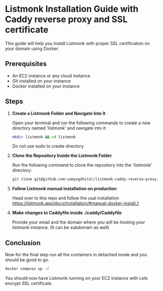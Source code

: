 # Listmonk Installation Guide with Caddy reverse proxy and SSL certificate

This guide will help you install Listmonk with proper SSL certification on your domain using Docker.

## Prerequisites

- An EC2 instance or any cloud instance
- Git installed on your instance
- Docker installed on your instance

## Steps

1. **Create a Listmonk Folder and Navigate Into It**

   Open your terminal and run the following commands to create a new directory named 'listmonk' and navigate into it:

   ```bash
   mkdir listmonk && cd listmonk
   ```

   Do not use sudo to create directory

2. **Clone the Repository Inside the Listmonk Folder**

   Run the following command to clone the repository into the 'listmonk' directory:

   ```bash
   git clone git@github.com:samyogdhital/listmonk-caddy-reverse-proxy.git .
   ```

3. **Follow Listmonk manual installation on production**

   Head over to this repo and follow the usal installation https://listmonk.app/docs/installation/#manual-docker-install_1

4. **Make changes to Caddyfile inside ./caddy/Caddyfile**

   Provide your email and the domain where you will be hosting your listmonk instance. (It can be subdomain as well)

## Conclusion

Now for the final step run all the containers in detached mode and you should be good to go.

```bash
docker compose up -d
```

You should now have Listmonk running on your EC2 instance with Lets encrypt SSL certificate.
